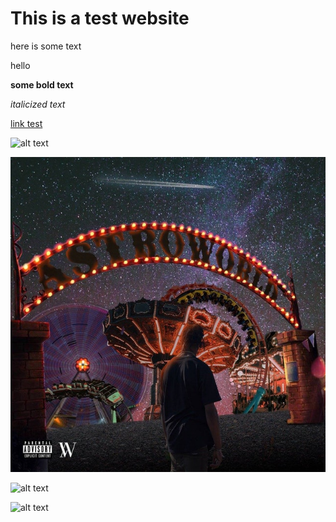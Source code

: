 # This is a test website

here is some text 

hello

**some bold text**

*italicized text* 

[link test](google.com)

![alt text](https://upload.wikimedia.org/wikipedia/commons/4/41/Shtandart_%28ship%2C_1999%29%2C_S%C3%A8te_cf02.jpg)


![alt text](docs/IMG_7655.jpg)


![alt text](https://github.com/aashirahmed01/Website-/docs/IMG_7655.jpg)

![alt text](https://aashirahmed01.github.io/Website-/docs/IMG_7655.jpg)

